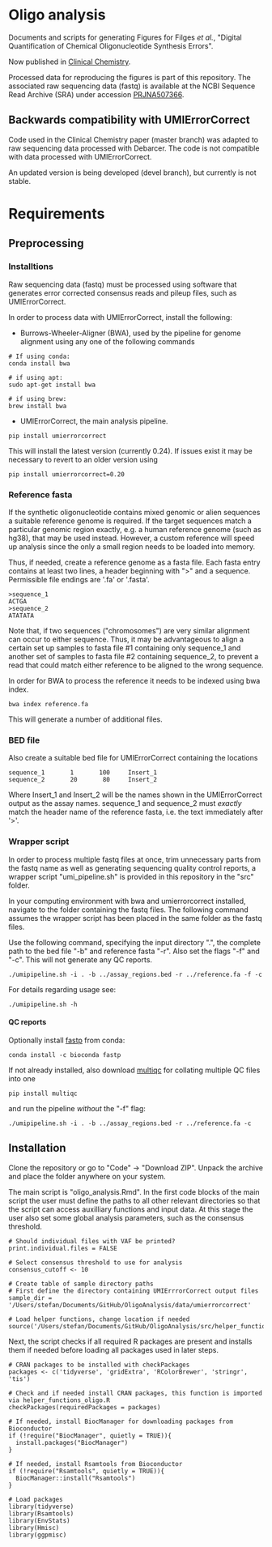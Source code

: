 # Oligo analysis

Documents and scripts for generating Figures for Filges *et al.*, "Digital Quantification of Chemical Oligonucleotide Synthesis Errors".

Now published in [Clinical Chemistry](https://doi.org/10.1093/clinchem/hvab136).

Processed data for reproducing the figures is part of this repository. The associated
raw sequencing data (fastq) is available at the NCBI Sequence Read Archive (SRA)
under accession [PRJNA507366](https://www.ncbi.nlm.nih.gov/bioproject/PRJNA727098/).

## Backwards compatibility with UMIErrorCorrect

Code used in the Clinical Chemistry paper (master branch) was adapted to raw sequencing data processed with Debarcer. The code is not compatible with data processed with UMIErrorCorrect. 

An updated version is being developed (devel branch), but currently is not  stable. 

# Requirements

## Preprocessing

### Installtions
Raw sequencing data (fastq) must be processed using software that generates
error corrected consensus reads and pileup files, such as UMIErrorCorrect.

In order to process data with UMIErrorCorrect, install the following:

- Burrows-Wheeler-Aligner (BWA), used by the pipeline for genome alignment using any one of the following commands

```
# If using conda:
conda install bwa

# if using apt:
sudo apt-get install bwa

# if using brew:
brew install bwa
```

- UMIErrorCorrect, the main analysis pipeline. 

```
pip install umierrorcorrect
```

This will install the latest version (currently 0.24). If issues exist it may
be necessary to revert to an older version using

```
pip install umierrorcorrect=0.20
```


### Reference fasta
If the synthetic oligonucleotide contains mixed genomic or alien sequences a suitable
reference genome is required. If the target sequences match a particular genomic region
exactly, e.g. a human reference genome (such as hg38), that may be used instead. However,
a custom reference will speed up analysis since the only a small region needs to be loaded
into memory. 

Thus, if needed, create a reference genome as a fasta file. Each fasta entry 
contains at least two lines, a header beginning with ">" and a sequence. 
Permissible file endings are '.fa' or '.fasta'.

```
>sequence_1
ACTGA
>sequence_2
ATATATA
```

Note that, if two sequences ("chromosomes") are very similar alignment can occur to either
sequence. Thus, it may be advantageous to align a certain set up samples to fasta file #1
containing only sequence_1 and another set of samples to fasta file #2 containing sequence_2,
to prevent a read that could match either reference to be aligned to the wrong sequence.

In order for BWA to process the reference it needs to be indexed using bwa index.

```
bwa index reference.fa
```

This will generate a number of additional files.

### BED file

Also create a suitable bed file for UMIErrorCorrect containing the locations

```
sequence_1       1       100     Insert_1
sequence_2       20       80     Insert_2
```

Where Insert_1 and Insert_2 will be the names shown in the UMIErrorCorrect output
as the assay names. sequence_1 and sequence_2 must *exactly* match the header
name of the reference fasta, i.e. the text immediately after '>'.

### Wrapper script

In order to process multiple fastq files at once, trim unnecessary parts
from the fastq name as well as generating sequencing quality control reports, 
a wrapper script "umi_pipeline.sh" is provided in this repository in the
"src" folder.

In your computing environment with bwa and umierrorcorrect installed, navigate
to the folder containing the fastq files. The following command assumes the wrapper
script has been placed in the same folder as the fastq files.

Use the following command, specifying the input directory ".", the complete path to the
bed file "-b" and reference fasta "-r". Also set the flags "-f" and "-c". This
will not generate any QC reports.

```
./umipipeline.sh -i . -b ../assay_regions.bed -r ../reference.fa -f -c
```

For details regarding usage see:
```
./umipipeline.sh -h
```

#### QC reports

Optionally install [fastp](https://github.com/OpenGene/fastp) from conda:

```
conda install -c bioconda fastp
```

If not already installed, also download [multiqc](https://multiqc.info/) for collating multiple QC files 
into one

```
pip install multiqc
```

and run the pipeline *without* the "-f" flag: 

```
./umipipeline.sh -i . -b ../assay_regions.bed -r ../reference.fa -c
```

## Installation

Clone the repository or go to "Code" -> "Download ZIP". Unpack the archive
and place the folder anywhere on your system.

The main script is "oligo_analysis.Rmd". In the first code blocks of the
main script the user must define the paths to all other relevant directories so
that the script can access auxilliary functions and input data. At this stage
the user also set some global analysis parameters, such as the consensus
threshold.

```{R}
# Should individual files with VAF be printed?
print.individual.files = FALSE

# Select consensus threshold to use for analysis
consensus_cutoff <- 10

# Create table of sample directory paths
# First define the directory containing UMIErrrorCorrect output files
sample_dir = '/Users/stefan/Documents/GitHub/OligoAnalysis/data/umierrorcorrect'

# Load helper functions, change location if needed
source('/Users/stefan/Documents/GitHub/OligoAnalysis/src/helper_functions_oligo.R')
```

Next, the script checks if all required R packages are present and installs them
if needed before loading all packages used in later steps.

```{R}
# CRAN packages to be installed with checkPackages
packages <- c('tidyverse', 'gridExtra', 'RColorBrewer', 'stringr', 'tis')

# Check and if needed install CRAN packages, this function is imported via helper_functions_oligo.R
checkPackages(requiredPackages = packages)

# If needed, install BiocManager for downloading packages from Bioconductor
if (!require("BiocManager", quietly = TRUE)){
  install.packages("BiocManager")
}

# If needed, install Rsamtools from Bioconductor
if (!require("Rsamtools", quietly = TRUE)){
  BiocManager::install("Rsamtools")
}

# Load packages
library(tidyverse)
library(Rsamtools)
library(EnvStats)
library(Hmisc)
library(ggpmisc)
```

